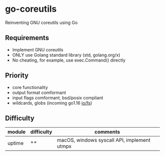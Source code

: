# go-coreutils
Reinventing GNU coreutils using Go

## Requirements
- Implement GNU coreutils
- ONLY use Golang standard library (std, golang.org/x)
- No cheating, for example, use exec.Command() directly

## Priority
- core functionality
- output format comformant
- input flags comformant, bsd/posix compliant
- wildcards, globs (incoming go1.16 [io/fs](https://tip.golang.org/doc/go1.16#fs))

## Difficulty

|module | difficulty | comments |
|-------|------------|----------|
|uptime | ** | macOS, windows syscall API, implement utmpx |
